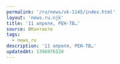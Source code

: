 ```yaml
---
permalink: '/ru/news/vk-1145/index.html'
layout: 'news.ru.njk'
title: '11 апреля, РЕН-ТВ…'
source: ВКонтакте
tags:
  - news_ru
description: '11 апреля, РЕН-ТВ…'
updatedAt: 1396976520
---
```


